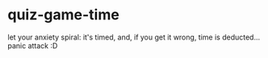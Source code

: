 # quiz-game-time
let your anxiety spiral: it's timed, and, if you get it wrong, time is deducted... panic attack :D
